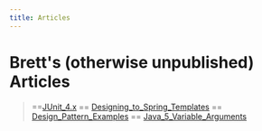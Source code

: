 ```yaml
---
title: Articles
---
```

# Brett's (otherwise unpublished) Articles
> ==[JUnit_4.x]({{site.pagesurl}}/JUnit_4.x)
> == [Designing_to_Spring_Templates]({{site.pagesurl}}/Designing_to_Spring_Templates) 
> == [Design_Pattern_Examples]({{site.pagesurl}}/Design_Pattern_Examples) 
> == [Java_5_Variable_Arguments]({{site.pagesurl}}/Java_5_Variable_Arguments) 


